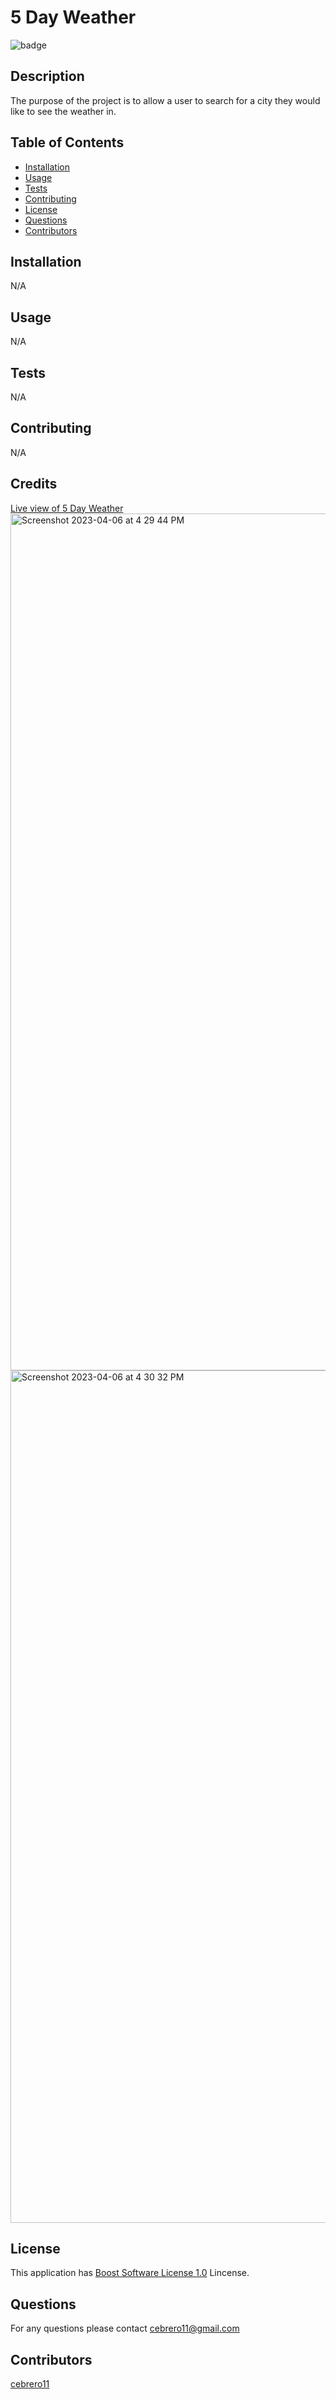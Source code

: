 # 5 Day Weather 
 
![badge](https://img.shields.io/badge/license-Boost_Software_License_1.0-blue) 

## Description 

  The purpose of the project is to allow a user to search for a city they would like to see the weather in.  

## Table of Contents 
 
 - [Installation](#installation) 
 - [Usage](#usage) 
 - [Tests](#tests) 
 - [Contributing](#contributing) 
 - [License](#license) 
 - [Questions](#questions) 
 - [Contributors](#contributors) 

## Installation 
 
N/A
 
 

## Usage 
 
N/A
 
 

 ## Tests 
 
N/A
 
 

## Contributing 
 
N/A 

## Credits
[Live view of 5 Day Weather](https://cebrero11.github.io/5-Day-Weather/) 
<img width="1371" alt="Screenshot 2023-04-06 at 4 29 44 PM" src="https://user-images.githubusercontent.com/43153891/230512144-46c33aa5-7efb-49d1-bb5e-8cf75871470c.png">
<img width="1364" alt="Screenshot 2023-04-06 at 4 30 32 PM" src="https://user-images.githubusercontent.com/43153891/230512168-6acfbc31-497a-4ab0-8f32-dc944885b6d8.png">

 
## License 

  This application has [Boost Software License 1.0](https://choosealicense.com/licenses/Boost_Software_License_1.0) Lincense. 
 

## Questions 
 
For any questions please contact cebrero11@gmail.com 
 

## Contributors 
 
[cebrero11](https://github.com/cebrero11) 
 
